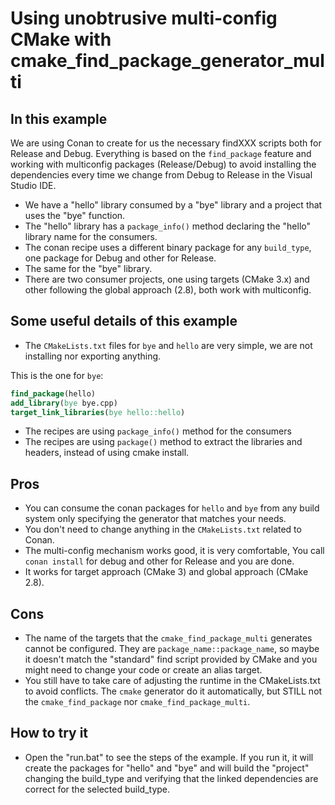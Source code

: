 Using unobtrusive multi-config CMake with cmake_find_package_generator_multi
============================================================================

In this example
---------------

We are using Conan to create for us the necessary findXXX scripts both for Release and Debug. 
Everything is based on the ``find_package`` feature and working with  multiconfig packages (Release/Debug) to avoid 
installing the dependencies every time we change from Debug to Release in the Visual Studio IDE.

 - We have a "hello" library consumed by a "bye" library and a project that uses the "bye" function.
 - The "hello" library has a ``package_info()`` method declaring the "hello" library name for the consumers.
 - The conan recipe uses a different binary package for any ``build_type``, one package for Debug and other for Release.
 - The same for the "bye" library.
 - There are two consumer projects, one using targets (CMake 3.x) and other following the global approach (2.8), both
   work with multiconfig.
 
Some useful details of this example
------------------------------------

 - The ``CMakeLists.txt`` files for ``bye`` and ``hello`` are very simple, we are not installing nor exporting anything.
 
  This is the one for ``bye``: 
  ```cmake
  find_package(hello)
  add_library(bye bye.cpp)
  target_link_libraries(bye hello::hello)
  ```

 - The recipes are using ``package_info()``  method for the consumers
 - The recipes are using ``package()`` method to extract the libraries and headers, instead of using cmake install.

Pros
----

- You can consume the conan packages for ``hello`` and ``bye`` from any build system only specifying the generator
  that matches your needs. 
- You don't need to change anything in the ``CMakeLists.txt`` related to Conan.
- The multi-config mechanism works good, it is very comfortable, You call ``conan install`` for debug and other for Release
  and you are done.
- It works for target approach (CMake 3) and global approach (CMake 2.8).
 
Cons
----
 
 - The name of the targets that the ``cmake_find_package_multi`` generates cannot be configured. They are ``package_name::package_name``,
   so maybe it doesn't match the "standard" find script provided by CMake and you might need to change your code or create an alias target.
 - You still have to take care of adjusting the runtime in the CMakeLists.txt to avoid conflicts. The ``cmake`` generator 
   do it automatically, but STILL not the ``cmake_find_package`` nor ``cmake_find_package_multi``. 
 
How to try it
-------------

 - Open the "run.bat" to see the steps of the example. If you run it, it will create the packages for "hello" and "bye" 
 and will build the "project" changing the build_type and verifying that the linked dependencies are correct for the selected build_type.
 